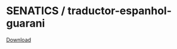 #  SENATICS / traductor-espanhol-guarani 

[Download](https://raw.githubusercontent.com/SENATICS/traductor-espanhol-guarani/master/traductor/traductor/archivoe-g.csv)
